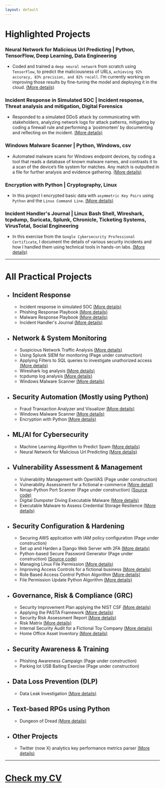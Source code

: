 ```yaml
---
layout: default
---
```


# Highlighted Projects

### Neural Network for Malicious Url Predicting | Python, TensorFlow, Deep Learning, Data Engineering
* Coded and trained a `deep neural network` from scratch using `TensorFlow`, to predict the maliciousness of URLs, `achieving 92% accuracy, 83% precision, and 82% recall`. I’m currently working on improving those results by fine-tuning the model and deploying it in the cloud. [(More details)](./nn_malicious_url_pred.html)

### Incident Response in Simulated SOC | Incident response, Threat analysis and mitigation, Digital Forensics
* Responded to a simulated DDoS attack by communicating with stakeholders, analyzing network logs for attack patterns, mitigating by coding a firewall rule and performing a ‘postmortem’ by documenting and reflecting on the incident. [(More details)](./cyber_incident_response.html)

### Windows Malware Scanner | Python, Windows, csv
* Automated malware scans for Windows endpoint devices, by coding a tool that reads a database of known malware names, and contrasts it to a scan of the device’s file system for matches. Any match is outputted in a file for further analysis and evidence gathering. [(More details)](./malware_scanner.html)

### Encryption with Python | Cryptography, Linux
* In this project I encrypted basic data with `asymmetric Key Pairs` using `Python` and the `Linux Command Line`. [(More details)](./encrypt_python.html)

### Incident Handler's Journal | Linux Bash Shell, Wireshark, tcpdump, Suricata, Splunk, Chronicle, Ticketing Systems, VirusTotal, Social Engineering
* In this exercise from the `Google Cybersecurity Professional Certificate`, I document the details of various security incidents and how I handled them using technical tools in hands-on labs. [(More details)](./incident_handler_journal.html)

------------------------------------------------------------------------------------------------------------------------------------------------------------------------------------------------------------------------------

# All Practical Projects 

* ## Incident Response

  * Incident response in simulated SOC [(More details)](./cyber_incident_response.html)
  * Phishing Response Playbook [(More details)](./phishing_playbook.html)
  * Malware Response Playbook [(More details)](./malware_response_playbook.html)
  * Incident Handler's Journal [(More details)](./incident_handler_journal.html)

* ## Network & System Monitoring
  * Suspicious Network Traffic Analysis [(More details)](./network_traffic_analysis.html)
  * Using Splunk SIEM for monitoring (Page under construction)
  * Applying Filters to SQL queries to investigate unathorized access [(More details)](./filter_sql.html)
  * Wireshark log analysis [(More details)](./incident_report_brute.html)
  * tcpdump log analysis [(More details)](./incident_report_syn_flood.html)
  * Windows Malware Scanner [(More details)](./malware_scanner.html)


* ## Security Automation (Mostly using Python)
  * Fraud Transaction Analyzer and Visualizer [(More details)](./fraud_analyzer_visualizer.html)
  * Windows Malware Scanner [(More details)](./malware_scanner.html)
  * Encryption with Python [(More details)](./encrypt_python.html)


* ## ML/AI for Cybersecurity
  * Machine Learning Algorithm to Predict Spam [(More details)](./spam_detection_ml.html)
  * Neural Network for Malicious Url Predicting [(More details)](./nn_malicious_url_pred.html) 


* ## Vulnerability Assessment & Management
  * Vulnerability Management with OpenVAS (Page under construction)
  * Vulnerability Assessment for a fictional e-commerce [(More detail)](./vulnerability_assessment.html)
  * Nmap-Python Port Scanner (Page under construction) [(Source code)](https://github.com/Rafael-Santamaria-Ortega/Nmap_Vulnerability_Scanner)
  * Digital Dumpster Diving Executable Malware [(More details)](./dumpster_diving.html)
  * Executable Malware to Assess Credential Storage Resilience [(More details)](./steal_chrome_cred.html)


* ## Security Configuration & Hardening
  * Securing AWS application with IAM policy configuration (Page under construction)
  * Set up and Harden a Django Web Server with 2FA [(More details)](./set_and_secure_django_server.html)
  * Python-based Secure Password Generator (Page under construction) [(Source code)](https://github.com/Rafael-Santamaria-Ortega/passpy.html)
  * Managing Linux File Permission [(More details)](./linux_file_perm.html)
  * Improving Access Controls for a fictional business [(More details)](./access_controls.html)
  * Role Based Access Control Python Algorithm [(More details)](./rbac.html)
  * File Permission Update Python Algorithm [(More details)](./file_update.html)


* ## Governance, Risk & Compliance (GRC)
  * Security Improvement Plan applying the NIST CSF [(More details)](./nist_csf_applied.html)
  * Applying the PASTA Framework [(More details)](./pasta_applied.html)
  * Security Risk Assessment Report [(More details)](./sec_risk_assessment.html)
  * Risk Matrix [(More details)](./risk_matrix.html)
  * Internal Security Audit for a Fictional Toy Company [(More details)](./int_sec_audit.html)
  * Home Office Asset Inventory [(More details)](./home_it_assests.html)


* ## Security Awareness & Training
  * Phishing Awareness Campaign (Page under construction) 
  * Parking lot USB Baiting Exercise (Page under construction)


* ## Data Loss Prevention (DLP)
  * Data Leak Investigation [(More details)](./data_leak_investigation.html)


* ## Text-based RPGs using Python
  * Dungeon of Dread [(More details)](./dungeon_of_dread.html)


* ## Other Projects
  * Twitter (now X) analytics key performance metrics parser [(More details)](./twitter_analytics.html)
---

# [**Check my CV**](./CV.html)
